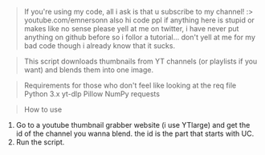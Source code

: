 

> If you're using my code, all i ask is that u subscribe to my channel! :> youtube.com/emnersonn
  also hi code ppl if anything here is stupid or makes like no sense please yell at me on twitter, i have never put anything on github before so i follor a tutorial... don't yell at me for my bad code though i already know that it sucks.

> This script downloads thumbnails from YT channels (or playlists if you want) and blends them into one image.

> Requirements for those who don't feel like looking at the req file
  Python 3.x
  yt-dlp
  Pillow
  NumPy
  requests

> How to use
1. Go to a youtube thumbnail grabber website (i use YTlarge) and get the id of the channel you wanna blend. the id is the part that starts with UC.
2. Run the script.